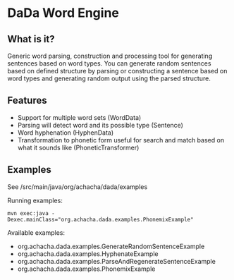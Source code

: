 DaDa Word Engine
===

What is it?
---
Generic word parsing, construction and processing tool for generating sentences based on word types.
You can generate random sentences based on defined structure by parsing or constructing a sentence based
on word types and generating random output using the parsed structure. 


Features
---
- Support for multiple word sets (WordData)
- Parsing will detect word and its possible type (Sentence) 
- Word hyphenation (HyphenData)
- Transformation to phonetic form useful for search and match based on what it sounds like (PhoneticTransformer)


Examples
---
See /src/main/java/org/achacha/dada/examples

Running examples:

`mvn exec:java -Dexec.mainClass="org.achacha.dada.examples.PhonemixExample"` 

Available examples:

- org.achacha.dada.examples.GenerateRandomSentenceExample
- org.achacha.dada.examples.HyphenateExample
- org.achacha.dada.examples.ParseAndRegenerateSentenceExample
- org.achacha.dada.examples.PhonemixExample

